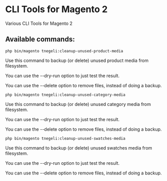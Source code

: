 # CLI Tools for Magento 2

Various CLI Tools for Magento 2

## Available commands:
```
php bin/magento tnegeli:cleanup-unused-product-media
```
Use this command to backup (or delete) unused product media from filesystem.

You can use the --dry-run option to just test the result.

You can use the --delete option to remove files, instead of doing a backup.

```
php bin/magento tnegeli:cleanup-unused-category-media
```
Use this command to backup (or delete) unused category media from filesystem.

You can use the --dry-run option to just test the result.

You can use the --delete option to remove files, instead of doing a backup.
```
php bin/magento tnegeli:cleanup-unused-swatches-media
```
Use this command to backup (or delete) unused swatches media from filesystem.

You can use the --dry-run option to just test the result.

You can use the --delete option to remove files, instead of doing a backup.
